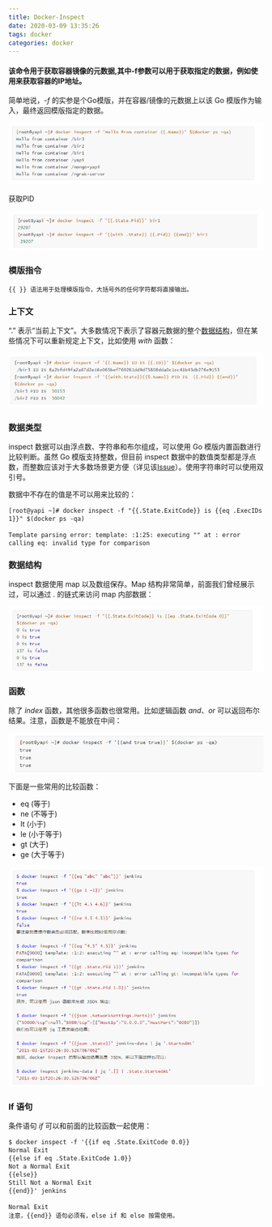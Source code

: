 ```yaml
---
title: Docker-Inspect
date: 2020-03-09 13:35:26
tags: docker
categories: docker
---
```


#### 该命令用于获取容器镜像的元数据,其中-f参数可以用于获取指定的数据，例如使用来获取容器的IP地址。

<!--more-->

简单地说，*-f* 的实参是个Go模版，并在容器/镜像的元数据上以该 Go 模版作为输入，最终返回模版指定的数据。

![screenshot_20200309_143021](Docker-Inspect/screenshot_20200309_143021.png)

获取PID

![1583735467571](Docker-Inspect/1583735467571.png)

### 模版指令

```
{{ }} 语法用于处理模版指令，大括号外的任何字符都将直接输出。
```



### 上下文

“.” 表示“当前上下文”。大多数情况下表示了容器元数据的整个[数据结构](http://lib.csdn.net/base/datastructure)，但在某些情况下可以重新规定上下文，比如使用 *with* 函数：

![1583735483370](Docker-Inspect/1583735483370.png)

### 数据类型

inspect 数据可以由浮点数、字符串和布尔组成，可以使用 Go 模版内置函数进行比较判断。虽然 Go 模版支持整数，但目前 inspect 数据中的数值类型都是浮点数，而整数应该对于大多数场景更方便（详见该[Issue](https://github.com/docker/docker/issues/11641)）。使用字符串时可以使用双引号。

数据中不存在的值是不可以用来比较的：

```shell
[root@yapi ~]# docker inspect -f "{{.State.ExitCode}} is {{eq .ExecIDs 1}}" $(docker ps -qa)

Template parsing error: template: :1:25: executing "" at : error calling eq: invalid type for comparison
```

### 数据结构

inspect 数据使用 map 以及数组保存。Map 结构非常简单，前面我们曾经展示过，可以通过 . 的链式来访问 map 内部数据：

![1583735649672](Docker-Inspect/1583735649672.png)

### 函数

除了 *index*  函数，其他很多函数也很常用。比如逻辑函数 *and*、*or* 可以返回布尔结果。注意，函数是不能放在中间：

![1583735663307](Docker-Inspect/1583735663307.png)

下面是一些常用的比较函数：

- eq (等于)
- ne (不等于)
- lt (小于)
- le (小于等于)
- gt (大于)
- ge (大于等于)

![1583735681685](Docker-Inspect/1583735681685.png)

### If 语句

条件语句 *if* 可以和前面的比较函数一起使用：

```
$ docker inspect -f '{{if eq .State.ExitCode 0.0}} 
Normal Exit
{{else if eq .State.ExitCode 1.0}} 
Not a Normal Exit 
{{else}} 
Still Not a Normal Exit 
{{end}}' jenkins

Normal Exit
注意，{{end}} 语句必须有，else if 和 else 按需使用。
```
